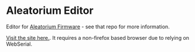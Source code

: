 # Aleatorium Editor

Editor for [Aleatorium Firmware](https://github.com/jonbro/aleatorium/) - see that repo for more information.

[Visit the site here.](https://jonbro.github.io/aleatorium-editor/). It requires a non-firefox based browser due to relying on WebSerial.
